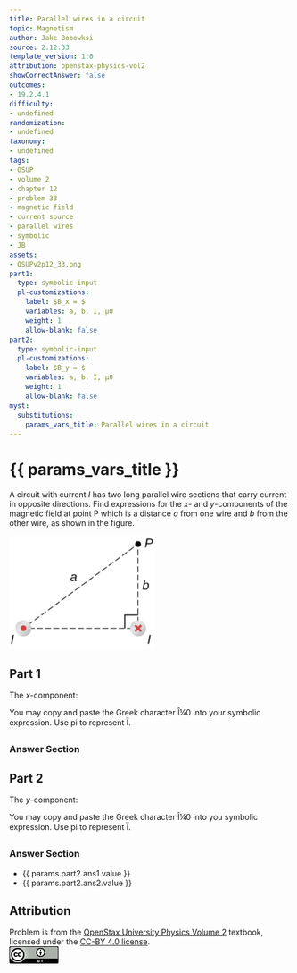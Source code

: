 ```yaml
---
title: Parallel wires in a circuit
topic: Magnetism
author: Jake Bobowksi
source: 2.12.33
template_version: 1.0
attribution: openstax-physics-vol2
showCorrectAnswer: false
outcomes:
- 19.2.4.1
difficulty:
- undefined
randomization:
- undefined
taxonomy:
- undefined
tags:
- OSUP
- volume 2
- chapter 12
- problem 33
- magnetic field
- current source
- parallel wires
- symbolic
- JB
assets:
- OSUPv2p12_33.png
part1:
  type: symbolic-input
  pl-customizations:
    label: $B_x = $
    variables: a, b, I, μ0
    weight: 1
    allow-blank: false
part2:
  type: symbolic-input
  pl-customizations:
    label: $B_y = $
    variables: a, b, I, μ0
    weight: 1
    allow-blank: false
myst:
  substitutions:
    params_vars_title: Parallel wires in a circuit
---
```

# {{ params_vars_title }}
A circuit with current $I$ has two long parallel wire sections that carry current in opposite directions.
Find expressions for the $x$- and $y$-components of the magnetic field at point P which is a distance $a$ from one wire and $b$ from the other wire, as shown in the figure.

<img src="OSUPv2p12_33.png" width=260 alt="Parallel wires with currents in opposite directions">

## Part 1

The $x$-component:

You may copy and paste the Greek character Î¼0 into your symbolic expression.
Use pi to represent Ï.

### Answer Section

## Part 2

The $y$-component:

You may copy and paste the Greek character Î¼0 into you symbolic expression.
Use pi to represent Ï.

### Answer Section

- {{ params.part2.ans1.value }}
- {{ params.part2.ans2.value }}

## Attribution

Problem is from the [OpenStax University Physics Volume 2](https://openstax.org/details/books/university-physics-volume-2) textbook, licensed under the [CC-BY 4.0 license](https://creativecommons.org/licenses/by/4.0/).<br>![Image representing the Creative Commons 4.0 BY license.](https://raw.githubusercontent.com/firasm/bits/master/by.png)